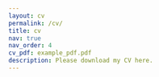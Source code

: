```yaml
---
layout: cv
permalink: /cv/
title: cv
nav: true
nav_order: 4
cv_pdf: example_pdf.pdf
description: Please download my CV here.
---
```


